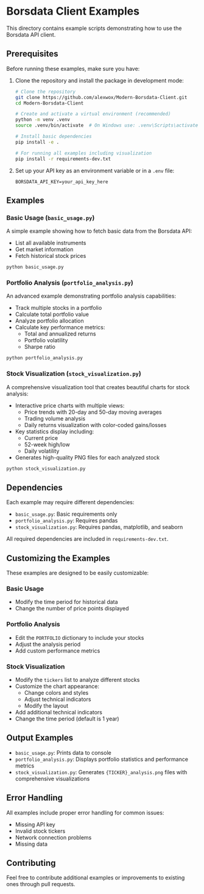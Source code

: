 # Borsdata Client Examples

This directory contains example scripts demonstrating how to use the Borsdata API client.

## Prerequisites

Before running these examples, make sure you have:

1. Clone the repository and install the package in development mode:

   ```bash
   # Clone the repository
   git clone https://github.com/alexwox/Modern-Borsdata-Client.git
   cd Modern-Borsdata-Client

   # Create and activate a virtual environment (recommended)
   python -m venv .venv
   source .venv/bin/activate  # On Windows use: .venv\Scripts\activate

   # Install basic dependencies
   pip install -e .

   # For running all examples including visualization
   pip install -r requirements-dev.txt
   ```

2. Set up your API key as an environment variable or in a `.env` file:
   ```
   BORSDATA_API_KEY=your_api_key_here
   ```

## Examples

### Basic Usage (`basic_usage.py`)

A simple example showing how to fetch basic data from the Borsdata API:

- List all available instruments
- Get market information
- Fetch historical stock prices

```bash
python basic_usage.py
```

### Portfolio Analysis (`portfolio_analysis.py`)

An advanced example demonstrating portfolio analysis capabilities:

- Track multiple stocks in a portfolio
- Calculate total portfolio value
- Analyze portfolio allocation
- Calculate key performance metrics:
  - Total and annualized returns
  - Portfolio volatility
  - Sharpe ratio

```bash
python portfolio_analysis.py
```

### Stock Visualization (`stock_visualization.py`)

A comprehensive visualization tool that creates beautiful charts for stock analysis:

- Interactive price charts with multiple views:
  - Price trends with 20-day and 50-day moving averages
  - Trading volume analysis
  - Daily returns visualization with color-coded gains/losses
- Key statistics display including:
  - Current price
  - 52-week high/low
  - Daily volatility
- Generates high-quality PNG files for each analyzed stock

```bash
python stock_visualization.py
```

## Dependencies

Each example may require different dependencies:

- `basic_usage.py`: Basic requirements only
- `portfolio_analysis.py`: Requires pandas
- `stock_visualization.py`: Requires pandas, matplotlib, and seaborn

All required dependencies are included in `requirements-dev.txt`.

## Customizing the Examples

These examples are designed to be easily customizable:

### Basic Usage

- Modify the time period for historical data
- Change the number of price points displayed

### Portfolio Analysis

- Edit the `PORTFOLIO` dictionary to include your stocks
- Adjust the analysis period
- Add custom performance metrics

### Stock Visualization

- Modify the `tickers` list to analyze different stocks
- Customize the chart appearance:
  - Change colors and styles
  - Adjust technical indicators
  - Modify the layout
- Add additional technical indicators
- Change the time period (default is 1 year)

## Output Examples

- `basic_usage.py`: Prints data to console
- `portfolio_analysis.py`: Displays portfolio statistics and performance metrics
- `stock_visualization.py`: Generates `{TICKER}_analysis.png` files with comprehensive visualizations

## Error Handling

All examples include proper error handling for common issues:

- Missing API key
- Invalid stock tickers
- Network connection problems
- Missing data

## Contributing

Feel free to contribute additional examples or improvements to existing ones through pull requests.

